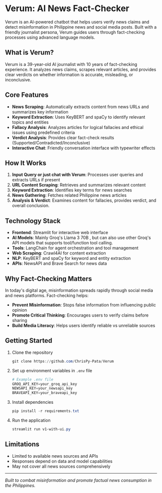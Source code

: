 # Verum: AI News Fact-Checker

Verum is an AI-powered chatbot that helps users verify news claims and detect misinformation in Philippine news and social media posts. Built with a friendly journalist persona, Verum guides users through fact-checking processes using advanced language models.

## What is Verum?

Verum is a 39-year-old AI journalist with 10 years of fact-checking experience. It analyzes news claims, scrapes relevant articles, and provides clear verdicts on whether information is accurate, misleading, or inconclusive.

## Core Features

- **News Scraping**: Automatically extracts content from news URLs and summarizes key information
- **Keyword Extraction**: Uses KeyBERT and spaCy to identify relevant topics and entities
- **Fallacy Analysis**: Analyzes articles for logical fallacies and ethical issues using predefined criteria
- **Verdict Analysis**: Provides clear fact-check results (Supported/Contradicted/Inconclusive)
- **Interactive Chat**: Friendly conversation interface with typewriter effects

## How It Works

1. **Input Query or just chat with Verum**: Processes user queries and extracts URLs if present
2. **URL Content Scraping**: Retrieves and summarizes relevant content
3. **Keyword Extraction**: Identifies key terms for news searches
4. **News Gathering**: Fetches related Philippine news articles
5. **Analysis & Verdict**: Examines content for fallacies, provides verdict, and overall conclusion.

## Technology Stack

- **Frontend**: Streamlit for interactive web interface
- **AI Models**: Mainly Groq's Llama 3 70B , but can also use other Groq's API models that supports tool/function tool calling.
- **Tools**: LangChain for agent orchestration and tool management
- **Web Scraping**: Crawl4AI for content extraction
- **NLP**: KeyBERT and spaCy for keyword and entity extraction
- **APIs**: NewsAPI and Brave Search for news data

## Why Fact-Checking Matters

In today's digital age, misinformation spreads rapidly through social media and news platforms.
Fact-checking helps:
- **Prevent Misinformation**: Stops false information from influencing public opinion
- **Promote Critical Thinking**: Encourages users to verify claims before sharing
- **Build Media Literacy**: Helps users identify reliable vs unreliable sources

## Getting Started

1. Clone the repository  
   ```powershell
   git clone https://github.com/ChrisPy-Pata/Verum
   ```

2. Set up environment variables in `.env` file  
   ```powershell
   # Example .env file
   GROQ_API_KEY=your_groq_api_key
   NEWSAPI_KEY=your_newsapi_key
   BRAVEAPI_KEY=your_braveapi_key
   ```

3. Install dependencies  
   ```powershell
   pip install -r requirements.txt
   ```

4. Run the application
   ```powershell
   streamlit run v1-with-ui.py
   ```

## Limitations

- Limited to available news sources and APIs
- Responses depend on data and model capabilities
- May not cover all news sources comprehensively

---

*Built to combat misinformation and promote factual news consumption in the Philippines.*
